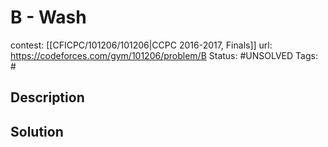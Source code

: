# B - Wash

contest: [[CFICPC/101206/101206|CCPC 2016-2017, Finals]]
url: https://codeforces.com/gym/101206/problem/B
Status: #UNSOLVED
Tags: #

## Description

## Solution

